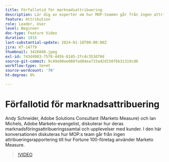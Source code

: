 ```yaml
---
title: Förfallotid för marknadsattribuering
description: Lär dig av experter om hur MOP-teamen går från ingen attribueringsrapportering till hur Fortune 100-företag använder Marketo Measure.
feature: Attribution
role: Leader, User
level: Beginner
doc-type: Feature Video
duration: 1915
last-substantial-update: 2024-01-18T00:00:00Z
jira: KT-14779
thumbnail: 3426840.jpeg
exl-id: 743d4983-75f8-445b-8145-2fc4c353d70d
source-git-commit: 9c49e90ee088fad04ea733a42d150f6b31319cd6
workflow-type: tm+mt
source-wordcount: '70'
ht-degree: 0%

---
```


# Förfallotid för marknadsattribuering

Andy Schneider, Adobe Solutions Consultant (Marketo Measure) och Ian Michels, Adobe Marketo-evangelist, diskuterar hur deras marknadsföringsattribueringssamtal och upplevelser med kunder. I den här konversationen diskuteras hur MOP:s team går från ingen attribueringsrapportering till hur Fortune 100-företag använder Marketo Measure.

>[!VIDEO](https://video.tv.adobe.com/v/3426840/?learn=on)
